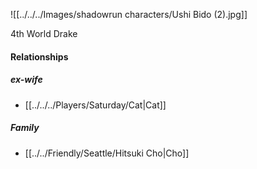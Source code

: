 ![[../../../Images/shadowrun characters/Ushi Bido (2).jpg]]

4th World Drake

#### Relationships
##### ex-wife
- [[../../../Players/Saturday/Cat|Cat]]

##### Family
- [[../../Friendly/Seattle/Hitsuki Cho|Cho]]